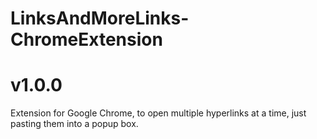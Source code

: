 # LinksAndMoreLinks-ChromeExtension
# v1.0.0

Extension for Google Chrome, to open multiple hyperlinks at a time, just pasting them into a popup box.
